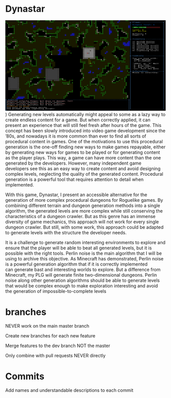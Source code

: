# Dynastar
![Dynastar](/images/Dynastar.png "Dynastar"))
Generating new levels automatically might appeal to some as a lazy way to create 
endless content for a game. But when correctly applied, it can present an experience that will 
still feel fresh after hours of the game. This concept has been slowly introduced into video game 
development since the ’80s, and nowadays it is more common than ever to find all sorts of 
procedural content in games. One of the motivations to use this procedural generation is the 
one-off finding new ways to make games repayable, either by generating new ways for games 
to be played or for generating content as the player plays. This way, a game can have more 
content than the one generated by the developers. However, many independent game developers see 
this as an easy way to create content and avoid designing complex levels, neglecting the quality 
of the generated content. Procedural generation is a powerful tool that requires attention to 
detail when implemented.

With this game, Dynastar, I present an accessible alternative for the generation of more complex 
procedural dungeons for Roguelike games. By combining different terrain and dungeon generation methods 
into a single algorithm, the generated levels are more complex while still conserving the characteristics 
of a dungeon crawler. But as this genre has an immense diversity of game mechanics, this approach will 
not work for every single dungeon crawler. But still, with some work, this approach could be adapted to 
generate levels with the structure the developer needs.

It is a challenge to generate random interesting environments to explore and ensure that 
the player will be able to beat all generated levels, but it is possible with the right tools. Perlin 
noise is the main algorithm that I will be using to archive this objective. As Minecraft has 
demonstrated, Perlin noise is a powerful generation algorithm that if it is correctly implemented  
can generate bast and interesting worlds to explore. But a difference from Minecraft, my 
PLG will generate finite two-dimensional dungeons. Perlin noise along other generation 
algorithms should be able to generate levels that would be complex enough to make exploration
interesting and avoid the generation of impossible-to-complete levels

# branches
NEVER work on the main master branch

Create new branches for each new feature

Merge features to the dev branch NOT the master

Only combine with pull requests NEVER directly

# Commits
Add names and understandable descriptions to each commit
